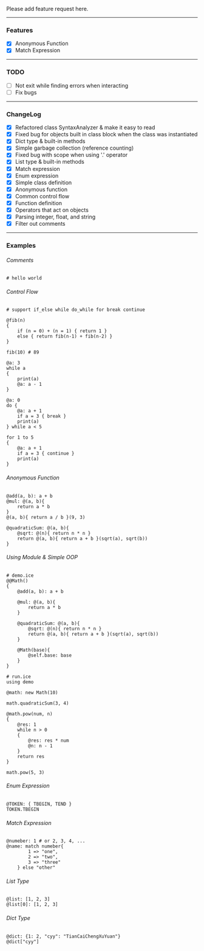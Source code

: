 Please add feature request here.

<hr>

### Features
+ [X] Anonymous Function
+ [X] Match Expression

<hr>

### TODO
+ [ ] Not exit while finding errors when interacting
+ [ ] Fix bugs 

<hr>

### ChangeLog
+ [X] Refactored class SyntaxAnalyzer & make it easy to read
+ [X] Fixed bug for objects built in class block when the class was instantiated
+ [X] Dict type & built-in methods
+ [X] Simple garbage collection (reference counting)
+ [X] Fixed bug with scope when using '.' operator
+ [X] List type & built-in methods
+ [X] Match expression
+ [X] Enum expression
+ [X] Simple class definition
+ [X] Anonymous function
+ [X] Common control flow
+ [X] Function definition
+ [X] Operators that act on objects
+ [X] Parsing integer, float, and string
+ [X] Filter out comments

<hr>

### Examples

###### Comments
```ice
# hello world
```

###### Control Flow
```ice
# support if_else while do_while for break continue

@fib(n)
{
    if (n = 0) + (n = 1) { return 1 }
    else { return fib(n-1) + fib(n-2) }
}

fib(10) # 89

@a: 3
while a
{
    print(a)
    @a: a - 1
}

@a: 0
do {
    @a: a + 1
    if a = 3 { break }
    print(a)
} while a < 5

for 1 to 5
{
    @a: a + 1
    if a = 3 { continue }
    print(a)
}
```

###### Anonymous Function
```ice
@add(a, b): a + b
@mul: @(a, b){
    return a * b
}
@(a, b){ return a / b }(9, 3)

@quadraticSum: @(a, b){
    @sqrt: @(n){ return n * n }
    return @(a, b){ return a + b }(sqrt(a), sqrt(b))
}
```

###### Using Module & Simple OOP
```ice
# demo.ice
@@Math()
{
    @add(a, b): a + b

    @mul: @(a, b){
        return a * b
    }

    @quadraticSum: @(a, b){
        @sqrt: @(n){ return n * n }
        return @(a, b){ return a + b }(sqrt(a), sqrt(b))
    }

    @Math(base){
        @self.base: base
    }
}
```

```ice
# run.ice
using demo

@math: new Math(10)

math.quadraticSum(3, 4)

@math.pow(num, n)
{
    @res: 1
    while n > 0
    {
        @res: res * num
        @n: n - 1
    }
    return res
}

math.pow(5, 3)
```

###### Enum Expression
```ice
@TOKEN: { TBEGIN, TEND }
TOKEN.TBEGIN
```

###### Match Expression
```ice
@numeber: 1 # or 2, 3, 4, ...
@name: match numeber{
        1 => "one",
        2 => "two",
        3 => "three"
    } else "other"
```

###### List Type
```ice
@list: [1, 2, 3]
@list[0]: [1, 2, 3]
```

###### Dict Type
```ice
@dict: {1: 2, "cyy": "TianCaiChengXuYuan"}
@dict["cyy"]
```